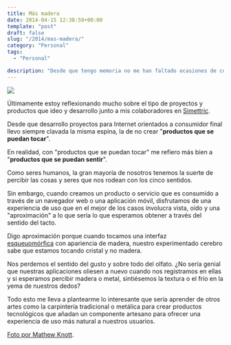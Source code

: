 ```yaml
---
title: Más madera
date: 2014-04-15 12:38:59+00:00
template: "post"
draft: false
slug: "/2014/mas-madera/"
category: "Personal"
tags:
  - "Personal"

description: "Desde que tengo memoria no me han faltado ocasiones de conocer a un montón de personas que no han dudado en expresar lo equivocado que estaba al elegir un camino en lugar de otro."
---
```


![](https://farm8.staticflickr.com/7318/9050197634_24e01900e0_z.jpg)

Últimamente estoy reflexionando mucho sobre el tipo de proyectos y productos que ideo y desarrollo junto a mis colaboradores en [Simettric](http://simettric.com).

Desde que desarrollo proyectos para Internet orientados a consumidor final llevo siempre clavada la misma espina, la de no crear "**productos que se puedan tocar**".

En realidad, con "productos que se puedan tocar" me refiero más bien a "**productos que se puedan sentir**".

Como seres humanos, la gran mayoría de nosotros tenemos la suerte de percibir las cosas y seres que nos rodean con los cinco sentidos.

Sin embargo, cuando creamos un producto o servicio que es consumido a través de un navegador web o una aplicación móvil, disfrutamos de una experiencia de uso que en el mejor de los casos involucra vista, oído y una "aproximación" a lo que sería lo que esperamos obtener a través del sentido del tacto.

Digo aproximación porque cuando tocamos una interfaz [esqueuomórfica](http://en.wikipedia.org/wiki/Skeuomorph) con apariencia de madera, nuestro experimentado cerebro sabe que estamos tocando cristal y no madera.

Nos perdemos el sentido del gusto y sobre todo del olfato. ¿No sería genial que nuestras aplicaciones oliesen a nuevo cuando nos registramos en ellas y si esperamos percibir madera o metal, sintiésemos la textura o el frío en la yema de nuestros dedos?

Todo esto me lleva a plantearme lo interesante que sería aprender de otros artes como la carpintería tradicional o metálica para crear productos tecnológicos que añadan un componente artesano para ofrecer una experiencia de uso más natural a nuestros usuarios.

[Foto por Mathew Knott](https://www.flickr.com/photos/mknott/9050197634).
